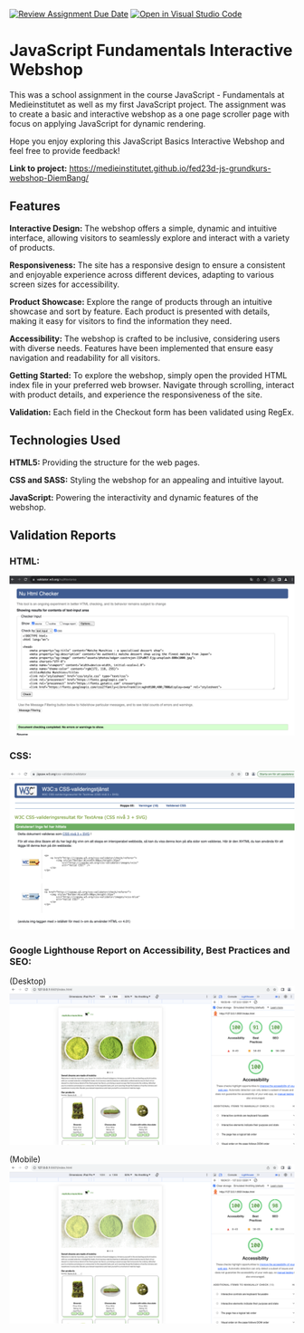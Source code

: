 [![Review Assignment Due Date](https://classroom.github.com/assets/deadline-readme-button-24ddc0f5d75046c5622901739e7c5dd533143b0c8e959d652212380cedb1ea36.svg)](https://classroom.github.com/a/lVSydX1g)
[![Open in Visual Studio Code](https://classroom.github.com/assets/open-in-vscode-718a45dd9cf7e7f842a935f5ebbe5719a5e09af4491e668f4dbf3b35d5cca122.svg)](https://classroom.github.com/online_ide?assignment_repo_id=12861650&assignment_repo_type=AssignmentRepo)

# JavaScript Fundamentals Interactive Webshop

This was a school assignment in the course JavaScript - Fundamentals at Medieinstitutet as well as my first JavaScript project. The assignment was to create a basic and interactive webshop as a one page scroller page with focus on applying JavaScript for dynamic rendering. 

Hope you enjoy exploring this JavaScript Basics Interactive Webshop and feel free to provide feedback!

**Link to project:** https://medieinstitutet.github.io/fed23d-js-grundkurs-webshop-DiemBang/

## Features
**Interactive Design:** The webshop offers a simple, dynamic and intuitive interface, allowing visitors to seamlessly explore and interact with a variety of products.

**Responsiveness:** The site has a responsive design to ensure a consistent and enjoyable experience across different devices, adapting to various screen sizes for accessibility.

**Product Showcase:** Explore the range of products through an intuitive showcase and sort by feature. Each product is presented with details, making it easy for visitors to find the information they need.

**Accessibility:** The webshop is crafted to be inclusive, considering users with diverse needs. Features have been implemented that ensure easy navigation and readability for all visitors.

**Getting Started:**
To explore the webshop, simply open the provided HTML index file in your preferred web browser. Navigate through scrolling, interact with product details, and experience the responsiveness of the site.

**Validation:** Each field in the Checkout form has been validated using RegEx.

## Technologies Used
**HTML5:** Providing the structure for the web pages. 

**CSS and SASS:** Styling the webshop for an appealing and intuitive layout.

**JavaScript:** Powering the interactivity and dynamic features of the webshop.

## Validation Reports

### HTML:

![Alt text](validation/HTML_validation.png?raw=true "HTML Validation Report")

### CSS:

![Alt text](validation/CSS_validation.png?raw=true "CSS Validation Report")

### Google Lighthouse Report on Accessibility, Best Practices and SEO:

(Desktop)
![Alt text](validation/Lighthouse_desktop.png?raw=true "Google Lighthouse Report")

(Mobile)
![Alt text](validation/Lighthouse_mobile.png?raw=true "Google Lighthouse Report")
